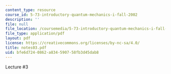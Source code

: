 ```yaml
---
content_type: resource
course_id: 5-73-introductory-quantum-mechanics-i-fall-2002
description: ''
file: null
file_location: /coursemedia/5-73-introductory-quantum-mechanics-i-fall-2002/bfe6d7240862a834590758fb3d45dab8_notes03.pdf
file_type: application/pdf
layout: pdf
license: https://creativecommons.org/licenses/by-nc-sa/4.0/
title: notes03.pdf
uid: bfe6d724-0862-a834-5907-58fb3d45dab8
---
```

Lecture #3